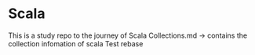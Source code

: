 # Scala
This is a study repo to the journey of Scala
Collections.md -> contains the collection infomation of scala
Test rebase